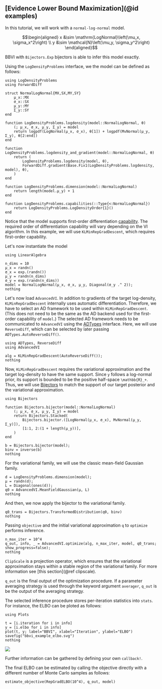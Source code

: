 ## [Evidence Lower Bound Maximization](@id examples)

In this tutorial, we will work with a `normal-log-normal` model.

```math
\begin{aligned}
x &\sim \mathrm{LogNormal}\left(\mu_x, \sigma_x^2\right) \\
y &\sim \mathcal{N}\left(\mu_y, \sigma_y^2\right)
\end{aligned}
```

BBVI with `Bijectors.Exp` bijectors is able to infer this model exactly.

Using the `LogDensityProblems` interface, we the model can be defined as follows:

```@example elboexample
using LogDensityProblems
using ForwardDiff

struct NormalLogNormal{MX,SX,MY,SY}
    μ_x::MX
    σ_x::SX
    μ_y::MY
    Σ_y::SY
end

function LogDensityProblems.logdensity(model::NormalLogNormal, θ)
    (; μ_x, σ_x, μ_y, Σ_y) = model
    return logpdf(LogNormal(μ_x, σ_x), θ[1]) + logpdf(MvNormal(μ_y, Σ_y), θ[2:end])
end

function LogDensityProblems.logdensity_and_gradient(model::NormalLogNormal, θ)
    return (
        LogDensityProblems.logdensity(model, θ),
        ForwardDiff.gradient(Base.Fix1(LogDensityProblems.logdensity, model), θ),
    )
end

function LogDensityProblems.dimension(model::NormalLogNormal)
    return length(model.μ_y) + 1
end

function LogDensityProblems.capabilities(::Type{<:NormalLogNormal})
    return LogDensityProblems.LogDensityOrder{1}()
end
```

Notice that the model supports first-order differentiation [capability](https://www.tamaspapp.eu/LogDensityProblems.jl/stable/#LogDensityProblems.capabilities).
The required order of differentiation capability will vary depending on the VI algorithm.
In this example, we will use `KLMinRepGradDescent`, which requires first-order capability.

Let's now instantiate the model

```@example elboexample
using LinearAlgebra

n_dims = 10
μ_x = randn()
σ_x = exp.(randn())
μ_y = randn(n_dims)
σ_y = exp.(randn(n_dims))
model = NormalLogNormal(μ_x, σ_x, μ_y, Diagonal(σ_y .^ 2));
nothing
```

Let's now load `AdvancedVI`.
In addition to gradients of the target log-density, `KLMinRepGradDescent` internally uses automatic differentiation.
Therefore, we have to select an AD framework to be used within `KLMinRepGradDescent`.
(This does not need to be the same as the AD backend used for the first-order capability of `model`.)
The selected AD framework needs to be communicated to `AdvancedVI` using the [ADTypes](https://github.com/SciML/ADTypes.jl) interface.
Here, we will use `ReverseDiff`, which can be selected by later passing `ADTypes.AutoReverseDiff()`.

```@example elboexample
using ADTypes, ReverseDiff
using AdvancedVI

alg = KLMinRepGradDescent(AutoReverseDiff());
nothing
```

Now, `KLMinRepGradDescent` requires the variational approximation and the target log-density to have the same support.
Since `y` follows a log-normal prior, its support is bounded to be the positive half-space ``\mathbb{R}_+``.
Thus, we will use [Bijectors](https://github.com/TuringLang/Bijectors.jl) to match the support of our target posterior and the variational approximation.

```@example elboexample
using Bijectors

function Bijectors.bijector(model::NormalLogNormal)
    (; μ_x, σ_x, μ_y, Σ_y) = model
    return Bijectors.Stacked(
        Bijectors.bijector.([LogNormal(μ_x, σ_x), MvNormal(μ_y, Σ_y)]),
        [1:1, 2:(1 + length(μ_y))],
    )
end

b = Bijectors.bijector(model);
binv = inverse(b)
nothing
```

For the variational family, we will use the classic mean-field Gaussian family.

```@example elboexample
d = LogDensityProblems.dimension(model);
μ = randn(d);
L = Diagonal(ones(d));
q0 = AdvancedVI.MeanFieldGaussian(μ, L)
nothing
```

And then, we now apply the bijector to the variational family.

```@example elboexample
q0_trans = Bijectors.TransformedDistribution(q0, binv)
nothing
```

Passing `objective` and the initial variational approximation `q` to `optimize` performs inference.

```@example elboexample
n_max_iter = 10^4
q_out, info, _ = AdvancedVI.optimize(alg, n_max_iter, model, q0_trans; show_progress=false);
nothing
```

`ClipScale` is a projection operator, which ensures that the variational approximation stays within a stable region of the variational family.
For more information see [this section](@ref clipscale).

`q_out` is the final output of the optimization procedure.
If a parameter averaging strategy is used through the keyword argument `averager`, `q_out` is be the output of the averaging strategy.

The selected inference procedure stores per-iteration statistics into `stats`.
For instance, the ELBO can be ploted as follows:

```@example elboexample
using Plots

t = [i.iteration for i in info]
y = [i.elbo for i in info]
plot(t, y; label="BBVI", xlabel="Iteration", ylabel="ELBO")
savefig("bbvi_example_elbo.svg")
nothing
```

![](bbvi_example_elbo.svg)

Further information can be gathered by defining your own `callback!`.

The final ELBO can be estimated by calling the objective directly with a different number of Monte Carlo samples as follows:

```@example elboexample
estimate_objective(RepGradELBO(10^4), q_out, model)
```
